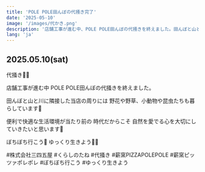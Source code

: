```yaml
---
title: 'POLE POLE田んぼの代掻き完了'
date: '2025-05-10'
image: '/images/代かき.png'
description: '店舗工事が進む中、POLE POLE田んぼの代掻きを終えました。田んぼと山と川に隣接した当店周りの自然環境を大切にしていきたいという想い。'
lang: 'ja'
---
```


## 2025.05.10(sat)

代掻き🚜➿

店舗工事が進む中
POLE POLE田んぼの代掻きを終えました。

田んぼと山と川に隣接した当店の周りには
野花や野草、小動物や昆虫たちも暮らしています🐞

便利で快適な生活環境が当たり前の
時代だからこそ
自然を愛でる心を大切にしていきたいと思います💚

ぼちぼち行こう👣
ゆっくり生きよう🐌➿

#株式会社三四五屋 #くらしのたね #代掻き #薪窯PIZZAPOLEPOLE #薪窯ピッツァポレポレ #ぼちぼち行こう #ゆっくり生きよう
